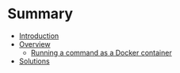 # Summary

* [Introduction](README.md)
* [Overview](chapter1.md)
  * [Running a command as a Docker container](chapter1/running-a-command-as-a-docker-container.md)
* [Solutions](solutions.md)

